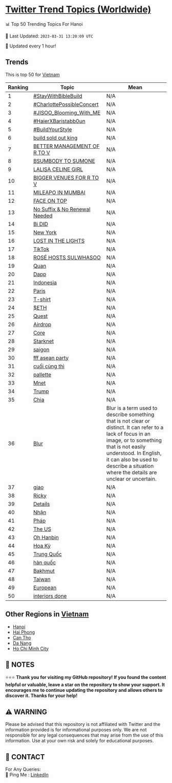 [Twitter Trend Topics (Worldwide)](https://github.com/ErcinDedeoglu/Twitter-Trend-Topics)
==========


📊 Top 50 Trending Topics For Hanoi

📆 Last Updated: `2023-03-31 13:20:09 UTC`

🔧 Updated every 1 hour!


## Trends

This is top 50 for [Vietnam](</Vietnam>)

| Ranking | Topic | Mean |
| ------- | ------------ | ------------ |
| 1 | [#StayWithBibleBuild](http://twitter.com/search?q=%23StayWithBibleBuild) | N/A |
| 2 | [#CharlottePossibleConcert](http://twitter.com/search?q=%23CharlottePossibleConcert) | N/A |
| 3 | [#JISOO_Blooming_With_ME](http://twitter.com/search?q=%23JISOO_Blooming_With_ME) | N/A |
| 4 | [#HaierXBaristabb0un](http://twitter.com/search?q=%23HaierXBaristabb0un) | N/A |
| 5 | [#BuildYourStyle](http://twitter.com/search?q=%23BuildYourStyle) | N/A |
| 6 | [build sold out king](http://twitter.com/search?q=build+sold+out+king) | N/A |
| 7 | [BETTER MANAGEMENT OF R TO V](http://twitter.com/search?q=BETTER+MANAGEMENT+OF+R+TO+V) | N/A |
| 8 | [BSUMBODY TO SUMONE](http://twitter.com/search?q=BSUMBODY+TO+SUMONE) | N/A |
| 9 | [LALISA CELINE GIRL](http://twitter.com/search?q=LALISA+CELINE+GIRL) | N/A |
| 10 | [BIGGER VENUES FOR R TO V](http://twitter.com/search?q=BIGGER+VENUES+FOR+R+TO+V) | N/A |
| 11 | [MILEAPO IN MUMBAI](http://twitter.com/search?q=MILEAPO+IN+MUMBAI) | N/A |
| 12 | [FACE ON TOP](http://twitter.com/search?q=FACE+ON+TOP) | N/A |
| 13 | [️No Suffix & No Renewal Needed](http://twitter.com/search?q=%ef%b8%8fNo+Suffix+%26+No+Renewal+Needed) | N/A |
| 14 | [Bi DID](http://twitter.com/search?q=Bi+DID) | N/A |
| 15 | [New York](http://twitter.com/search?q=New+York) | N/A |
| 16 | [LOST IN THE LIGHTS](http://twitter.com/search?q=LOST+IN+THE+LIGHTS) | N/A |
| 17 | [TikTok](http://twitter.com/search?q=TikTok) | N/A |
| 18 | [ROSÉ HOSTS SULWHASOO](http://twitter.com/search?q=ROS%c3%89+HOSTS+SULWHASOO) | N/A |
| 19 | [Quan](http://twitter.com/search?q=Quan) | N/A |
| 20 | [Dapp](http://twitter.com/search?q=Dapp) | N/A |
| 21 | [Indonesia](http://twitter.com/search?q=Indonesia) | N/A |
| 22 | [Paris](http://twitter.com/search?q=Paris) | N/A |
| 23 | [T-shirt](http://twitter.com/search?q=T-shirt) | N/A |
| 24 | [$ETH](http://twitter.com/search?q=%24ETH) | N/A |
| 25 | [Quest](http://twitter.com/search?q=Quest) | N/A |
| 26 | [Airdrop](http://twitter.com/search?q=Airdrop) | N/A |
| 27 | [Core](http://twitter.com/search?q=Core) | N/A |
| 28 | [Starknet](http://twitter.com/search?q=Starknet) | N/A |
| 29 | [saigon](http://twitter.com/search?q=saigon) | N/A |
| 30 | [fff asean party](http://twitter.com/search?q=fff+asean+party) | N/A |
| 31 | [cuối cùng thì](http://twitter.com/search?q=cu%e1%bb%91i+c%c3%b9ng+th%c3%ac) | N/A |
| 32 | [pallette](http://twitter.com/search?q=pallette) | N/A |
| 33 | [Mnet](http://twitter.com/search?q=Mnet) | N/A |
| 34 | [Trump](http://twitter.com/search?q=Trump) | N/A |
| 35 | [Chia](http://twitter.com/search?q=Chia) | N/A |
| 36 | [Blur](http://twitter.com/search?q=Blur) | Blur is a term used to describe something that is not clear or distinct. It can refer to a lack of focus in an image, or to something that is not easily understood. In English, it can also be used to describe a situation where the details are unclear or uncertain. |
| 37 | [giao](http://twitter.com/search?q=giao) | N/A |
| 38 | [Ricky](http://twitter.com/search?q=Ricky) | N/A |
| 39 | [Details](http://twitter.com/search?q=Details) | N/A |
| 40 | [Nhận](http://twitter.com/search?q=Nh%e1%ba%adn) | N/A |
| 41 | [Pháp](http://twitter.com/search?q=Ph%c3%a1p) | N/A |
| 42 | [The US](http://twitter.com/search?q=The+US) | N/A |
| 43 | [Oh Hanbin](http://twitter.com/search?q=Oh+Hanbin) | N/A |
| 44 | [Hoa Kỳ](http://twitter.com/search?q=Hoa+K%e1%bb%b3) | N/A |
| 45 | [Trung Quốc](http://twitter.com/search?q=Trung+Qu%e1%bb%91c) | N/A |
| 46 | [hàn quốc](http://twitter.com/search?q=h%c3%a0n+qu%e1%bb%91c) | N/A |
| 47 | [Bakhmut](http://twitter.com/search?q=Bakhmut) | N/A |
| 48 | [Taiwan](http://twitter.com/search?q=Taiwan) | N/A |
| 49 | [European](http://twitter.com/search?q=European) | N/A |
| 50 | [interiors done](http://twitter.com/search?q=interiors+done) | N/A |



## Other Regions in [Vietnam](</Vietnam>)

* [Hanoi](</Vietnam/Hanoi.md>)
* [Hai Phong](</Vietnam/Hai Phong.md>)
* [Can Tho](</Vietnam/Can Tho.md>)
* [Da Nang](</Vietnam/Da Nang.md>)
* [Ho Chi Minh City](</Vietnam/Ho Chi Minh City.md>)



## 📝 NOTES

⭐⭐⭐ **Thank you for visiting my GitHub repository! If you found the content helpful or valuable, leave a star on the repository to show your support. It encourages me to continue updating the repository and allows others to discover it. Thanks for your help!**


## ⚠️ WARNING

Please be advised that this repository is not affiliated with Twitter and the information provided is for informational purposes only. We are not responsible for any legal consequences that may arise from the use of this information. Use at your own risk and solely for educational purposes.


## 📨 CONTACT

 For Any Queries:  
            🏓 Ping Me : [LinkedIn](https://www.linkedin.com/in/ercindedeoglu/)
